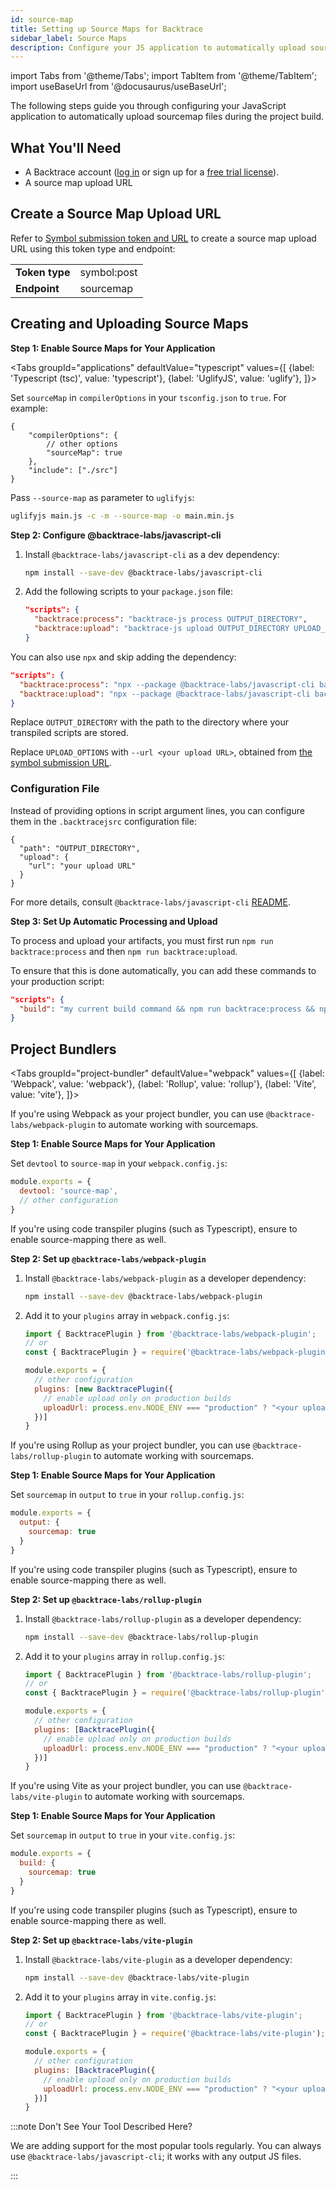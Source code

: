 ```yaml
---
id: source-map
title: Setting up Source Maps for Backtrace
sidebar_label: Source Maps
description: Configure your JS application to automatically upload sourcemap files.
---
```


import Tabs from '@theme/Tabs';
import TabItem from '@theme/TabItem';
import useBaseUrl from '@docusaurus/useBaseUrl';

The following steps guide you through configuring your JavaScript application to automatically upload sourcemap files during the project build.

## What You'll Need

- A Backtrace account ([log in](https://backtrace.io/login) or sign up for a [free trial license](https://backtrace.io/sign-up)).
- A source map upload URL

## Create a Source Map Upload URL

Refer to [Symbol submission token and URL](/error-reporting/project-setup/submission-url) to create a source map upload URL using this token type and endpoint:

<table>
<tr><td><b>Token type</b></td><td>symbol:post</td></tr>
<tr><td><b>Endpoint</b></td><td>sourcemap</td></tr>
</table>

## Creating and Uploading Source Maps

**Step 1: Enable Source Maps for Your Application**

<Tabs
groupId="applications"
defaultValue="typescript"
values={[
{label: 'Typescript (tsc)', value: 'typescript'},
{label: 'UglifyJS', value: 'uglify'},
]}>

<TabItem value="typescript">

Set `sourceMap` in `compilerOptions` in your `tsconfig.json` to `true`. For example:

```jsonc
{
    "compilerOptions": {
        // other options
        "sourceMap": true
    },
    "include": ["./src"]
}
```

</TabItem>

<TabItem value="uglify">

Pass `--source-map` as parameter to `uglifyjs`:

```bash
uglifyjs main.js -c -m --source-map -o main.min.js
```

</TabItem>
</Tabs>

**Step 2: Configure @backtrace-labs/javascript-cli**

1. Install `@backtrace-labs/javascript-cli` as a dev dependency:

   ```bash
   npm install --save-dev @backtrace-labs/javascript-cli
   ```

2. Add the following scripts to your `package.json` file:

   ```json
   "scripts": {
     "backtrace:process": "backtrace-js process OUTPUT_DIRECTORY",
     "backtrace:upload": "backtrace-js upload OUTPUT_DIRECTORY UPLOAD_OPTIONS"
   }
   ```

You can also use `npx` and skip adding the dependency:

```json
"scripts": {
  "backtrace:process": "npx --package @backtrace-labs/javascript-cli backtrace-js process OUTPUT_DIRECTORY",
  "backtrace:upload": "npx --package @backtrace-labs/javascript-cli backtrace-js upload OUTPUT_DIRECTORY UPLOAD_OPTIONS"
}
```

Replace `OUTPUT_DIRECTORY` with the path to the directory where your transpiled scripts are stored.

Replace `UPLOAD_OPTIONS` with `--url <your upload URL>`, obtained from [the symbol submission URL](#acquire-a-symbol-submission-token-and-url).

### Configuration File

Instead of providing options in script argument lines, you can configure them in the `.backtracejsrc` configuration file:

```jsonc
{
  "path": "OUTPUT_DIRECTORY",
  "upload": {
    "url": "your upload URL"
  }
}
```

For more details, consult `@backtrace-labs/javascript-cli` [README](https://github.com/backtrace-labs/backtrace-javascript/blob/main/tools/cli/README.md).

**Step 3: Set Up Automatic Processing and Upload**

To process and upload your artifacts, you must first run `npm run backtrace:process` and then `npm run backtrace:upload`.

To ensure that this is done automatically, you can add these commands to your production script:

```json
"scripts": {
  "build": "my current build command && npm run backtrace:process && npm run backtrace:upload"
}
```

## Project Bundlers

<Tabs
groupId="project-bundler"
defaultValue="webpack"
values={[
{label: 'Webpack', value: 'webpack'},
{label: 'Rollup', value: 'rollup'},
{label: 'Vite', value: 'vite'},
]}>

<TabItem value="webpack">

If you're using Webpack as your project bundler, you can use `@backtrace-labs/webpack-plugin` to automate working with sourcemaps.

**Step 1: Enable Source Maps for Your Application**

Set `devtool` to `source-map` in your `webpack.config.js`:

```js
module.exports = {
  devtool: 'source-map',
  // other configuration
}
```

If you're using code transpiler plugins (such as Typescript), ensure to enable source-mapping there as well.

**Step 2: Set up `@backtrace-labs/webpack-plugin`**

1. Install `@backtrace-labs/webpack-plugin` as a developer dependency:

   ```bash
   npm install --save-dev @backtrace-labs/webpack-plugin
   ```

2. Add it to your `plugins` array in `webpack.config.js`:

   ```js
   import { BacktracePlugin } from '@backtrace-labs/webpack-plugin';
   // or
   const { BacktracePlugin } = require('@backtrace-labs/webpack-plugin');

   module.exports = {
     // other configuration
     plugins: [new BacktracePlugin({
       // enable upload only on production builds
       uploadUrl: process.env.NODE_ENV === "production" ? "<your upload URL>" : undefined
     })]
   }
   ```

</TabItem>

<TabItem value="rollup">

If you're using Rollup as your project bundler, you can use `@backtrace-labs/rollup-plugin` to automate working with sourcemaps.

**Step 1: Enable Source Maps for Your Application**

Set `sourcemap` in `output` to `true` in your `rollup.config.js`:

```js
module.exports = {
  output: {
    sourcemap: true
  }
}
```

If you're using code transpiler plugins (such as Typescript), ensure to enable source-mapping there as well.

**Step 2: Set up `@backtrace-labs/rollup-plugin`**

1. Install `@backtrace-labs/rollup-plugin` as a developer dependency:

   ```bash
   npm install --save-dev @backtrace-labs/rollup-plugin
   ```

2. Add it to your `plugins` array in `rollup.config.js`:

   ```js
   import { BacktracePlugin } from '@backtrace-labs/rollup-plugin';
   // or
   const { BacktracePlugin } = require('@backtrace-labs/rollup-plugin');

   module.exports = {
     // other configuration
     plugins: [BacktracePlugin({
       // enable upload only on production builds
       uploadUrl: process.env.NODE_ENV === "production" ? "<your upload URL>" : undefined
     })]
   }
   ```

</TabItem>

<TabItem value="vite">

If you're using Vite as your project bundler, you can use `@backtrace-labs/vite-plugin` to automate working with sourcemaps.

**Step 1: Enable Source Maps for Your Application**

Set `sourcemap` in `output` to `true` in your `vite.config.js`:

```js
module.exports = {
  build: {
    sourcemap: true
  }
}
```

If you're using code transpiler plugins (such as Typescript), ensure to enable source-mapping there as well.

**Step 2: Set up `@backtrace-labs/vite-plugin`**

1. Install `@backtrace-labs/vite-plugin` as a developer dependency:

   ```bash
   npm install --save-dev @backtrace-labs/vite-plugin
   ```

2. Add it to your `plugins` array in `vite.config.js`:

   ```js
   import { BacktracePlugin } from '@backtrace-labs/vite-plugin';
   // or
   const { BacktracePlugin } = require('@backtrace-labs/vite-plugin');

   module.exports = {
     // other configuration
     plugins: [BacktracePlugin({
       // enable upload only on production builds
       uploadUrl: process.env.NODE_ENV === "production" ? "<your upload URL>" : undefined
     })]
   }
   ```

</TabItem>
</Tabs>

:::note Don't See Your Tool Described Here?

We are adding support for the most popular tools regularly. You can always use `@backtrace-labs/javascript-cli`; it works with any output JS files.

:::
